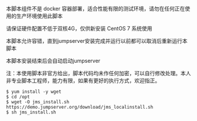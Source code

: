 本脚本组件不是 docker 容器部署，适合性能有限的测试环境，请勿在任何正在使用的生产环境使用此脚本

请保证硬件配置不低于双核4G，仅供新安装 CentOS 7 系统使用

本脚本允许容错，直到jumpserver安装完成并运行以前都可以取消后重新运行本脚本

本脚本安装结束后会自动启动jumpserver

注：本使用脚本非官方给出，脚本代码均未作任何加密，可以自行修改处理。本人非专业脚本工程师，能力有限，如果有更好的执行方式，欢迎指正。

```
$ yum install -y wget
$ cd /opt
$ wget -O jms_install.sh https://demo.jumpserver.org/download/jms_localinstall.sh
$ sh jms_install.sh

```
